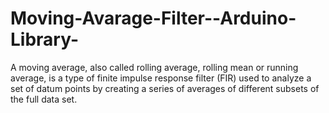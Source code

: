 Moving-Avarage-Filter--Arduino-Library-
=======================================

A moving average, also called rolling average, rolling mean or running average, is a type of finite impulse response filter (FIR) used to analyze a set of datum points by creating a series of averages of different subsets of the full data set.